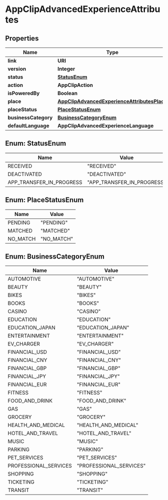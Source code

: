 

# AppClipAdvancedExperienceAttributes


## Properties

| Name | Type | Description | Notes |
|------------ | ------------- | ------------- | -------------|
|**link** | **URI** |  |  [optional] |
|**version** | **Integer** |  |  [optional] |
|**status** | [**StatusEnum**](#StatusEnum) |  |  [optional] |
|**action** | **AppClipAction** |  |  [optional] |
|**isPoweredBy** | **Boolean** |  |  [optional] |
|**place** | [**AppClipAdvancedExperienceAttributesPlace**](AppClipAdvancedExperienceAttributesPlace.md) |  |  [optional] |
|**placeStatus** | [**PlaceStatusEnum**](#PlaceStatusEnum) |  |  [optional] |
|**businessCategory** | [**BusinessCategoryEnum**](#BusinessCategoryEnum) |  |  [optional] |
|**defaultLanguage** | **AppClipAdvancedExperienceLanguage** |  |  [optional] |



## Enum: StatusEnum

| Name | Value |
|---- | -----|
| RECEIVED | &quot;RECEIVED&quot; |
| DEACTIVATED | &quot;DEACTIVATED&quot; |
| APP_TRANSFER_IN_PROGRESS | &quot;APP_TRANSFER_IN_PROGRESS&quot; |



## Enum: PlaceStatusEnum

| Name | Value |
|---- | -----|
| PENDING | &quot;PENDING&quot; |
| MATCHED | &quot;MATCHED&quot; |
| NO_MATCH | &quot;NO_MATCH&quot; |



## Enum: BusinessCategoryEnum

| Name | Value |
|---- | -----|
| AUTOMOTIVE | &quot;AUTOMOTIVE&quot; |
| BEAUTY | &quot;BEAUTY&quot; |
| BIKES | &quot;BIKES&quot; |
| BOOKS | &quot;BOOKS&quot; |
| CASINO | &quot;CASINO&quot; |
| EDUCATION | &quot;EDUCATION&quot; |
| EDUCATION_JAPAN | &quot;EDUCATION_JAPAN&quot; |
| ENTERTAINMENT | &quot;ENTERTAINMENT&quot; |
| EV_CHARGER | &quot;EV_CHARGER&quot; |
| FINANCIAL_USD | &quot;FINANCIAL_USD&quot; |
| FINANCIAL_CNY | &quot;FINANCIAL_CNY&quot; |
| FINANCIAL_GBP | &quot;FINANCIAL_GBP&quot; |
| FINANCIAL_JPY | &quot;FINANCIAL_JPY&quot; |
| FINANCIAL_EUR | &quot;FINANCIAL_EUR&quot; |
| FITNESS | &quot;FITNESS&quot; |
| FOOD_AND_DRINK | &quot;FOOD_AND_DRINK&quot; |
| GAS | &quot;GAS&quot; |
| GROCERY | &quot;GROCERY&quot; |
| HEALTH_AND_MEDICAL | &quot;HEALTH_AND_MEDICAL&quot; |
| HOTEL_AND_TRAVEL | &quot;HOTEL_AND_TRAVEL&quot; |
| MUSIC | &quot;MUSIC&quot; |
| PARKING | &quot;PARKING&quot; |
| PET_SERVICES | &quot;PET_SERVICES&quot; |
| PROFESSIONAL_SERVICES | &quot;PROFESSIONAL_SERVICES&quot; |
| SHOPPING | &quot;SHOPPING&quot; |
| TICKETING | &quot;TICKETING&quot; |
| TRANSIT | &quot;TRANSIT&quot; |



